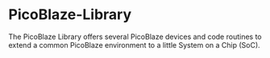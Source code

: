 PicoBlaze-Library
=================================================
The PicoBlaze Library offers several PicoBlaze devices and code routines
to extend a common PicoBlaze environment to a little System on a Chip (SoC).
